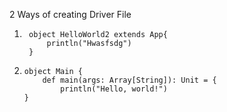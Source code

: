 2 Ways of creating Driver File
1. ```
    object HelloWorld2 extends App{
        println("Hwasfsdg")
    }
    ```
2.  ```
    object Main {
        def main(args: Array[String]): Unit = {
            println("Hello, world!")
    }
    ```